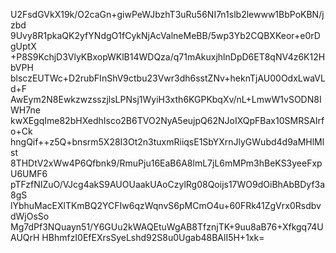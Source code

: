 U2FsdGVkX19k/O2caGn+giwPeWJbzhT3uRu56NI7n1slb2lewww1BbPoKBN/jzbd
9Uvy8R1pkaQK2yfYNdgO1fCykNjAcValneMeBB/5wp3Yb2CQBXKeor+e0rDgUptX
+P8S9KchjD3VlyKBxopWKlB14WDQza/q71mAkuxjhlnDpD6ET8qNV4z6K12HbVPH
blsczEUTWc+D2rubFInShV9ctbu23Vwr3dh6sstZNv+heknTjAU00OdxLwaVLd+F
AwEym2N8EwkzwzsszjlsLPNsj1WyiH3xth6KGPKbqXv/nL+LmwW1vSODN8IWH7ne
kwXEgqIme82bHXedhIsco2B6TVO2NyA5eujpQ62NJoIXQpFBax10SMRSAIrfo+Ck
hngQif++z5Q+bnsrm5X28I3Ot2n3tuxmRiiqsE1SbYXrnJlyGWubd4d9aMHlMlst
8THDtV2xWw4P6Qfbnk9/RmuPju16EaB6A8lmL7jL6mMPm3hBeKS3yeeFxpU6UMF6
pTFzfNIZuO/VJcg4akS9AUOUaakUAoCzylRg08Qoijs17WO9dOiBhAbBDyf3a8gS
lYbhuMacEXlTKmBQ2YCFIw6qzWqnvS6pMCmO4u+60FRk41ZgVrx0RsdbvdWjOsSo
Mg7dPf3NQuayn51/Y6GUu2kWAQEtuWgAB8TfznjTK+9uu8aB76+Xfkgq74UAUQrH
HBhmfzI0EfEXrsSyeLshd92S8u0Ugab48BAlI5H+1xk=
